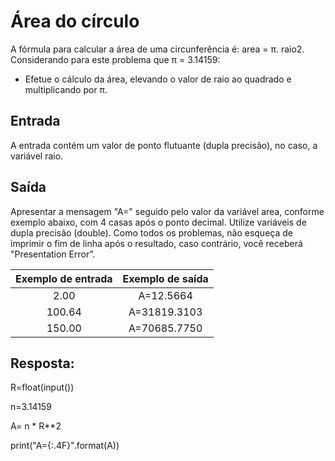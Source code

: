 # Área do círculo

A fórmula para calcular a área de uma circunferência é: area = π. raio2. Considerando para este problema que π = 3.14159:

- Efetue o cálculo da área, elevando o valor de raio ao quadrado e multiplicando por π.

## Entrada

A entrada contém um valor de ponto flutuante (dupla precisão), no caso, a variável raio.

## Saída

Apresentar a mensagem "A=" seguido pelo valor da variável area, conforme exemplo abaixo, com 4 casas após o ponto decimal. Utilize variáveis de dupla precisão (double). Como todos os problemas, não esqueça de imprimir o fim de linha após o resultado, caso contrário, você receberá "Presentation Error".

|           **Exemplo de entrada**          |           **Exemplo de saída**          |
|:-----------------------------------------:|:---------------------------------------:|
|2.00                                       |A=12.5664                                |
|100.64                                     |A=31819.3103                             |
|150.00                                     |A=70685.7750                             |



## Resposta: 

R=float(input())

n=3.14159

A= n * R**2

print("A={:.4F}".format(A))